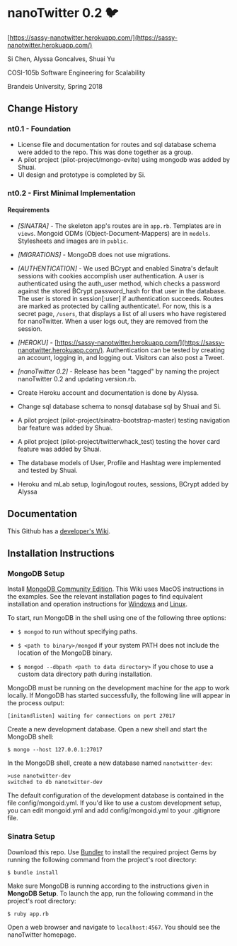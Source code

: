 # nanoTwitter 0.2 :bird:

[https://sassy-nanotwitter.herokuapp.com/](https://sassy-nanotwitter.herokuapp.com/)

Si Chen, Alyssa Goncalves, Shuai Yu

COSI-105b Software Engineering for Scalability

Brandeis University, Spring 2018

## Change History

### nt0.1 - Foundation

* License file and documentation for routes and sql database schema were added to the repo.  This was done together as a group.
* A pilot project (pilot-project/mongo-evite) using mongodb was added by Shuai.
* UI design and prototype is completed by Si.

### nt0.2 - First Minimal Implementation


#### Requirements

* *[SINATRA]* - The skeleton app's routes are in ```app.rb```.  Templates are in ```views```.   Mongoid ODMs (Object-Document-Mappers) are in ```models```.  Stylesheets and images are in ```public```.

* *[MIGRATIONS]* - MongoDB does not use migrations.

* *[AUTHENTICATION]* - We used BCrypt and enabled Sinatra's default sessions with cookies accomplish user authentication.  A user is authenticated using the auth_user method, which checks a password against the stored BCrypt password_hash for that user in the database.  The user is stored in session[:user] if authentication succeeds.  Routes are marked as protected by calling authenticate!.  For now, this is a secret page, ```/users```, that displays a list of all users who have registered for nanoTwitter.  When a user logs out, they are removed from the session.

* *[HEROKU]* - [https://sassy-nanotwitter.herokuapp.com/](https://sassy-nanotwitter.herokuapp.com/).  Authentication can be tested by creating an account, logging in, and logging out.  Visitors can also post a Tweet.

* *[nanoTwitter 0.2]* - Release has been "tagged" by naming the project nanoTwitter 0.2 and updating version.rb.

* Create Heroku account and documentation is done by Alyssa.
* Change sql database schema to nonsql database sql by Shuai and Si.
* A pilot project (pilot-project/sinatra-bootstrap-master) testing navigation bar feature was added by Shuai.
* A pilot project (pilot-project/twitterwhack_test) testing the hover card feature was added by Shuai.
* The database models of User, Profile and Hashtag were implemented and tested by Shuai.
* Heroku and mLab setup, login/logout routes, sessions, BCrypt added by Alyssa


## Documentation

This Github has a [developer's Wiki](https://github.com/amgoncalves/sassy-twitter/wiki).

## Installation Instructions

### MongoDB Setup

Install [MongoDB Community Edition](https://docs.mongodb.com/manual/administration/install-community/).  This Wiki uses MacOS instructions in the examples.  See the relevant installation pages to find equivalent installation and operation instructions for [Windows](https://docs.mongodb.com/manual/tutorial/install-mongodb-on-windows/) and [Linux](https://docs.mongodb.com/manual/administration/install-on-linux/).
 
To start, run MongoDB in the shell using one of the following three options:

* ```$ mongod``` to run without specifying paths.

* ```$ <path to binary>/mongod``` if your system PATH does not include the location of the MongoDB binary.

* ```$ mongod --dbpath <path to data directory>``` if you chose to use a custom data directory path during installation.

MongoDB must be running on the development machine for the app to work locally.  If MongoDB has started successfully, the following line will appear in the process output:

```[initandlisten] waiting for connections on port 27017```

Create a new development database.  Open a new shell and start the MongoDB shell:

```$ mongo --host 127.0.0.1:27017```

In the MongoDB shell, create a new database named ```nanotwitter-dev```:

```
>use nanotwitter-dev
switched to db nanotwitter-dev
```

The default configuration of the development database is contained in the file config/mongoid.yml.  If you'd like to use a custom development setup, you can edit mongoid.yml and add config/mongoid.yml to your .gitignore file.

### Sinatra Setup

Download this repo.  Use [Bundler](http://bundler.io/) to install the required project Gems by running the following command from the project's root directory:

```$ bundle install```

Make sure MongoDB is running according to the instructions given in **MongoDB Setup**.  To launch the app, run the following command in the project's root directory:

```$ ruby app.rb```

Open a web browser and navigate to ```localhost:4567```.  You should see the nanoTwitter homepage.

